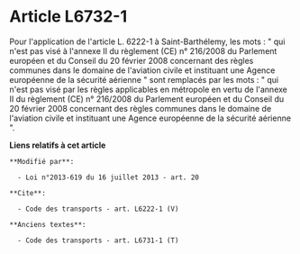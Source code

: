 # Article L6732-1

Pour l'application de l'article L. 6222-1 à Saint-Barthélemy, les mots : " qui n'est pas visé à l'annexe II du règlement (CE)
n° 216/2008 du Parlement européen et du Conseil du 20 février 2008 concernant des règles communes dans le domaine de
l'aviation civile et instituant une Agence européenne de la sécurité aérienne " sont remplacés par les mots : " qui n'est pas
visé par les règles applicables en métropole en vertu de l'annexe II du règlement (CE) n° 216/2008 du Parlement européen et
du Conseil du 20 février 2008 concernant des règles communes dans le domaine de l'aviation civile et instituant une Agence
européenne de la sécurité aérienne ".

**Liens relatifs à cet article**

	**Modifié par**:

	  - Loi n°2013-619 du 16 juillet 2013 - art. 20

	**Cite**:

	  - Code des transports - art. L6222-1 (V)

	**Anciens textes**:

	  - Code des transports - art. L6731-1 (T)
